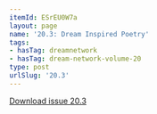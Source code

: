 ```yaml
---
itemId: ESrEU0W7a
layout: page
name: '20.3: Dream Inspired Poetry'
tags:
- hasTag: dreamnetwork
- hasTag: dream-network-volume-20
type: post
urlSlug: '20.3'
---
```

<a href="files/pdfs/Volume_20/20.3_poetry.pdf" download="">Download issue 20.3</a>